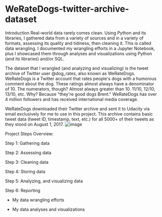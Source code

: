 # WeRateDogs-twitter-archive-dataset
Introduction
Real-world data rarely comes clean. Using Python and its libraries, I gathered data from a variety of sources and in a variety of formats, assessing its quality and tidiness, then cleaning it. This is called data wrangling. I documented my wrangling efforts in a Jupyter Notebook, plus I showcased them through analyses and visualizations using Python (and its libraries) and/or SQL.

The dataset that I wrangled (and analyzing and visualizing) is the tweet archive of Twitter user @dog_rates, also known as WeRateDogs. WeRateDogs is a Twitter account that rates people's dogs with a humorous comment about the dog. These ratings almost always have a denominator of 10. The numerators, though? Almost always greater than 10. 11/10, 12/10, 13/10, etc. Why? Because "they're good dogs Brent." WeRateDogs has over 4 million followers and has received international media coverage.

WeRateDogs downloaded their Twitter archive and sent it to Udacity via email exclusively for me to use in this project. This archive contains basic tweet data (tweet ID, timestamp, text, etc.) for all 5000+ of their tweets as they stood on August 1, 2017.
![image](https://user-images.githubusercontent.com/94785911/189451446-c6d919db-0c2a-4683-80a0-69adcf20e8e0.png)


Project Steps Overview:

Step 1: Gathering data

Step 2: Assessing data

Step 3: Cleaning data

Step 4: Storing data

Step 5: Analyzing, and visualizing data

Step 6: Reporting


* My data wrangling efforts


* My data analyses and visualizations
